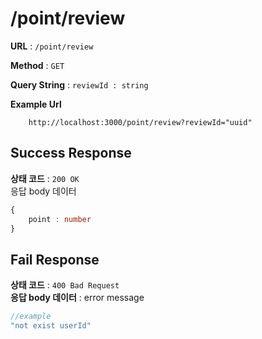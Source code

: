 # /point/review


**URL** : `/point/review`

**Method** : `GET`



**Query String** : `reviewId : string`

**Example Url**
```
    http://localhost:3000/point/review?reviewId="uuid"
```

## Success Response
**상태 코드** : `200 OK`  
응답 body 데이터
``` typescript
{
    point : number
}
```
## Fail Response
**상태 코드** : `400 Bad Request`  
**응답 body 데이터** : error message
``` typescript
//example
"not exist userId"
```


